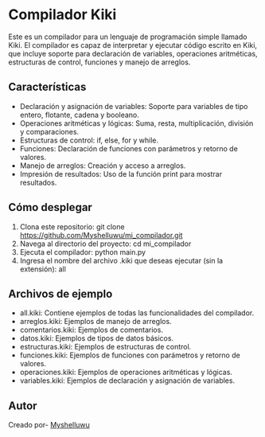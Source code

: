 # Compilador Kiki
Este es un compilador para un lenguaje de programación simple llamado Kiki. El compilador es capaz de interpretar y ejecutar código escrito en Kiki, que incluye soporte para declaración de variables, operaciones aritméticas, estructuras de control, funciones y manejo de arreglos.

## Características
- Declaración y asignación de variables: Soporte para variables de tipo entero, flotante, cadena y booleano.
- Operaciones aritméticas y lógicas: Suma, resta, multiplicación, división y comparaciones.
- Estructuras de control: if, else, for y while.
- Funciones: Declaración de funciones con parámetros y retorno de valores.
- Manejo de arreglos: Creación y acceso a arreglos.
- Impresión de resultados: Uso de la función print para mostrar resultados.

## Cómo desplegar
1. Clona este repositorio:
    git clone https://github.com/Myshelluwu/mi_compilador.git
2. Navega al directorio del proyecto:
    cd mi_compilador
3. Ejecuta el compilador:
    python main.py
4. Ingresa el nombre del archivo .kiki que deseas ejecutar (sin la extensión):
    all

## Archivos de ejemplo
- all.kiki: Contiene ejemplos de todas las funcionalidades del compilador. 
- arreglos.kiki: Ejemplos de manejo de arreglos.
- comentarios.kiki: Ejemplos de comentarios.
- datos.kiki: Ejemplos de tipos de datos básicos.
- estructuras.kiki: Ejemplos de estructuras de control.
- funciones.kiki: Ejemplos de funciones con parámetros y retorno de valores.
- operaciones.kiki: Ejemplos de operaciones aritméticas y lógicas.
- variables.kiki: Ejemplos de declaración y asignación de variables.

## Autor
Creado por- [Myshelluwu](https://github.com/Myshelluwu)
